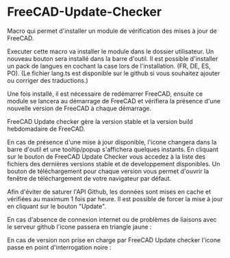 # FreeCAD-Update-Checker

Macro qui permet d'installer un module de vérification des mises à jour de FreeCAD.

Executer cette macro va installer le module dans le dossier utilisateur. 
Un nouveau bouton sera installé dans la barre d'outil.
Il est possible d'installer un pack de langues en cochant la case lors de l'installation. (FR, DE, ES, PO).
(Le fichier lang.ts est disponible sur le github si vous souhaitez ajouter ou corriger des traductions.)

Une fois installé, il est nécessaire de redémarrer FreeCAD, ensuite ce module se lancera au démarrage de FreeCAD et vérifiera la présence d'une nouvelle version de FreeCAD à chaque démarrage.

FreeCAD Update checker gère la version stable et la version build hebdomadaire de FreeCAD.

En cas de présence d'une mise à jour disponible, l'icone changera dans la barre d'outil et une tooltip/popup s'affichera quelques instants.
En cliquant sur le bouton de FreeCAD Update Checker vous accedez à la liste des fichiers des dernières versions stable et de developpement disponibles.
Un bouton de téléchargement pour chaque version vous permet d'ouvrir la fenêtre de téléchargement de votre navigateur par défaut.

Afin d'éviter de saturer l'API Github, les données sont mises en cache et vérifiées au maximum 1 fois par heure. 
Il est possible de forcer la mise à jour en cliquant sur le bouton "Update".

En cas d'absence de connexion internet ou de problèmes de liaisons avec le serveur github l'icone passera en triangle jaune :

En cas de version non prise en charge par FreeCAD Update checker l'icone passe en point d'interrogation noire :
